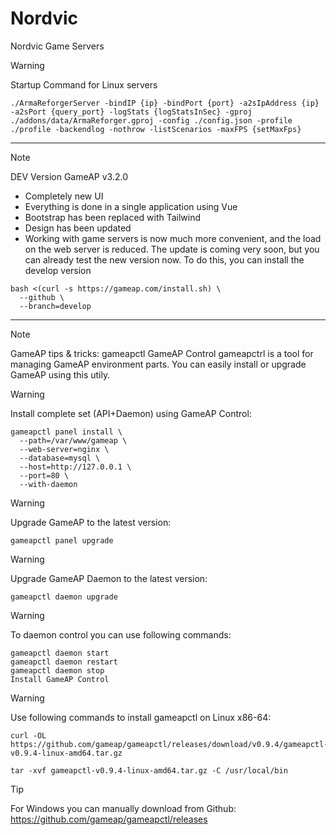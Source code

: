 # Nordvic
Nordvic Game Servers

> [!WARNING]
> Startup Command for Linux servers

```
./ArmaReforgerServer -bindIP {ip} -bindPort {port} -a2sIpAddress {ip} -a2sPort {query_port} -logStats {logStatsInSec} -gproj ./addons/data/ArmaReforger.gproj -config ./config.json -profile ./profile -backendlog -nothrow -listScenarios -maxFPS {setMaxFps}
```

----------------------------------------------------------------------------------------------------------------------
> [!NOTE]
>DEV Version GameAP v3.2.0
>- Completely new UI
>- Everything is done in a single application using Vue
>- Bootstrap has been replaced with Tailwind
>- Design has been updated
>- Working with game servers is now much more convenient, and the load on the web server is reduced.
> The update is coming very soon, but you can already test the new version now. To do this, you can install the develop version
```
bash <(curl -s https://gameap.com/install.sh) \
  --github \
  --branch=develop
```
----------------------------------------------------------------------------------------------------------------------
> [!NOTE]
> GameAP tips & tricks: gameapctl
> GameAP Control
> gameapctrl is a tool for managing GameAP environment parts. You can easily install or upgrade GameAP using this utily.

> [!WARNING]
> Install complete set (API+Daemon) using GameAP Control:
```
gameapctl panel install \
  --path=/var/www/gameap \
  --web-server=nginx \
  --database=mysql \
  --host=http://127.0.0.1 \
  --port=80 \
  --with-daemon
```
> [!WARNING]
> Upgrade GameAP to the latest version:
```
gameapctl panel upgrade
```
> [!WARNING]
> Upgrade GameAP Daemon to the latest version:
```
gameapctl daemon upgrade
```
> [!WARNING]
> To daemon control you can use following commands:
```
gameapctl daemon start
gameapctl daemon restart
gameapctl daemon stop
Install GameAP Control
```
> [!WARNING]
> Use following commands to install gameapctl on Linux x86-64:
```
curl -OL https://github.com/gameap/gameapctl/releases/download/v0.9.4/gameapctl-v0.9.4-linux-amd64.tar.gz
```
```
tar -xvf gameapctl-v0.9.4-linux-amd64.tar.gz -C /usr/local/bin
```
> [!TIP]
> For Windows you can manually download from Github: https://github.com/gameap/gameapctl/releases
